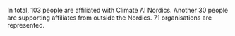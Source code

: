 In total, 103 people are affiliated with Climate AI Nordics. Another 30 people are supporting affiliates from outside the Nordics. 71 organisations are represented.</span>
